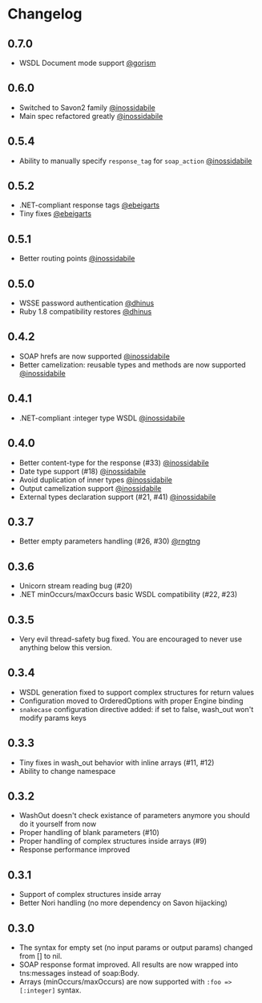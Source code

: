 # Changelog

## 0.7.0

* WSDL Document mode support [@gorism][]

## 0.6.0

* Switched to Savon2 family [@inossidabile][]
* Main spec refactored greatly [@inossidabile][]

## 0.5.4

* Ability to manually specify `response_tag` for `soap_action` [@inossidabile][]

## 0.5.2

* .NET-compliant response tags [@ebeigarts][]
* Tiny fixes [@ebeigarts][]

## 0.5.1

* Better routing points [@inossidabile][]

## 0.5.0

* WSSE password authentication [@dhinus][]
* Ruby 1.8 compatibility restores [@dhinus][]

## 0.4.2

* SOAP hrefs are now supported [@inossidabile][]
* Better camelization: reusable types and methods are now supported [@inossidabile][]

## 0.4.1

* .NET-compliant :integer type WSDL [@inossidabile][]

## 0.4.0

* Better content-type for the response (#33) [@inossidabile][]
* Date type support (#18) [@inossidabile][]
* Avoid duplication of inner types [@inossidabile][]
* Output camelization support [@inossidabile][]
* External types declaration support (#21, #41) [@inossidabile][]

## 0.3.7

* Better empty parameters handling (#26, #30) [@rngtng][]

## 0.3.6

* Unicorn stream reading bug (#20)
* .NET minOccurs/maxOccurs basic WSDL compatibility (#22, #23)

## 0.3.5

* Very evil thread-safety bug fixed. You are encouraged to never use anything below this version.

## 0.3.4

* WSDL generation fixed to support complex structures for return values
* Configuration moved to OrderedOptions with proper Engine binding
* `snakecase` configuration directive added: if set to false, wash_out won't modify params keys

## 0.3.3

* Tiny fixes in wash_out behavior with inline arrays (#11, #12)
* Ability to change namespace

## 0.3.2

* WashOut doesn't check existance of parameters anymore you should do it yourself from now
* Proper handling of blank parameters (#10)
* Proper handling of complex structures inside arrays (#9)
* Response performance improved

## 0.3.1

* Support of complex structures inside array
* Better Nori handling (no more dependency on Savon hijacking)

## 0.3.0

* The syntax for empty set (no input params or output params) changed from [] to nil.
* SOAP response format improved. All results are now wrapped into tns:messages instead of soap:Body.
* Arrays (minOccurs/maxOccurs) are now supported with `:foo => [:integer]` syntax.

[@inossidabile]: http://staal.io
[@rngtng]: https://github.com/rngtng
[@dhinus]: https://github.com/dhinus
[@ebeigarts]: https://github.com/ebeigarts
[@gorism]: https://github.com/gorism